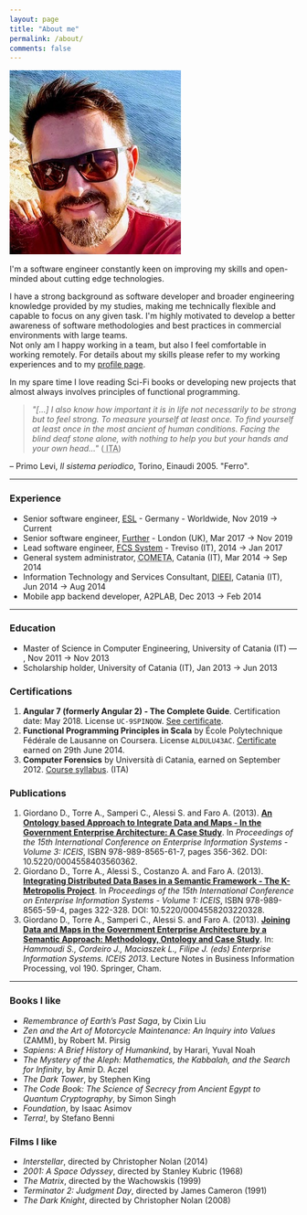 ```yaml
---
layout: page
title: "About me"
permalink: /about/
comments: false
---
```


<div class="profile-picture-container">
    <img class="profile-picture" src="/assets/img/alfredo_torre.jpg">
</div>

I'm a software engineer constantly keen on improving my skills and open-minded about cutting edge technologies.

I have a strong background as software developer and broader engineering knowledge provided by my studies, making me technically flexible and capable to focus on any given task. 
I'm highly motivated to develop a better awareness of software methodologies and best practices in commercial environments with large teams.<br>
Not only am I happy working in a team, but also I feel comfortable in working remotely. For details about my skills please refer to my working experiences and to my <i class="fab fa-linkedin"></i> [ profile page](https://uk.linkedin.com/in/alfredotorre/en).

In my spare time I love reading Sci-Fi books or developing new projects that almost always involves principles of functional programming.

>  *"[...] I also know how important it is in life not necessarily to be strong but to feel strong. To measure yourself at least once. To find yourself at least once in the most ancient of human conditions. Facing the blind deaf stone alone, with nothing to help you but your hands and your own head…"* 
(<abbr title="[...] E quanto importi nella vita, non già di esser forti, ma di sentirsi forti, di essersi misurati almeno una volta, di essersi trovati almeno una volta nella condizione umana più antica, soli davanti alla pietra cieca e sorda, senza altri aiuti che le proprie mani e la propria testa…"><i class="fab fa-readme"></i> ITA</abbr>)

&ndash; Primo Levi, _Il sistema periodico_, Torino, Einaudi 2005. "Ferro".

---

### Experience

- Senior software engineer, [ESL][esl] - Germany - Worldwide, Nov 2019 → Current
- Senior software engineer, [Further][further] - London (UK), Mar 2017 → Nov 2019
- Lead software engineer, [FCS System][fcs] - Treviso (IT), 2014 → Jan 2017 
- General system administrator, <abbr title="Consortium for the promotion and adoption of advanced computing technologies">COMETA</abbr>, Catania (IT), Mar 2014 → Sep 2014
- Information Technology and Services Consultant, [DIEEI][DIEEI], Catania (IT), Jun 2014 → Aug 2014
- Mobile app backend developer, A2PLAB, Dec 2013 → Feb 2014

---

### Education

- Master of Science in Computer Engineering, University of Catania (IT) &mdash; [<i class="fas fa-file-alt"></i>][thesis-ppt], Nov 2011 → Nov 2013
- Scholarship holder, University of Catania (IT), Jan 2013 → Jun 2013

### Certifications

1. **Angular 7 (formerly Angular 2) - The Complete Guide**. Certification date: May 2018. License `UC-9SPINQOW`. [See certificate][angular-certificate].
2. **Functional Programming Principles in Scala** by École Polytechnique Fédérale de Lausanne on Coursera. License `ALDULU43AC`. [Certificate][scala-certificate] earned on 29th June 2014.
3. **Computer Forensics** by Universit&agrave; di Catania, earned on September 2012. [Course syllabus][computer-forensics]. (ITA)

### Publications

1. Giordano D., Torre A., Samperi C., Alessi S. and Faro A. (2013). [**An Ontology based Approach to Integrate Data and Maps - In the Government Enterprise Architecture: A Case Study**][pub1]. In *Proceedings of the 15th International Conference on Enterprise Information Systems - Volume 3: ICEIS*, ISBN 978-989-8565-61-7, pages 356-362. DOI: 10.5220/0004558403560362.
2. Giordano D., Torre A., Alessi S., Costanzo A. and Faro A. (2013). [**Integrating Distributed Data Bases in a Semantic Framework - The K-Metropolis Project**][pub2]. In *Proceedings of the 15th International Conference on Enterprise Information Systems - Volume 1: ICEIS*, ISBN 978-989-8565-59-4, pages 322-328. DOI: 10.5220/0004558203220328.
3. Giordano D., Torre A., Samperi C., Alessi S. and Faro A. (2013). [**Joining Data and Maps in the Government Enterprise Architecture by a Semantic Approach: Methodology, Ontology and Case Study**][pub3]. In: *Hammoudi S., Cordeiro J., Maciaszek L., Filipe J. (eds) Enterprise Information Systems. ICEIS 2013*. Lecture Notes in Business Information Processing, vol 190. Springer, Cham.

---

### Books I like
- _Remembrance of Earth’s Past Saga_, by Cixin Liu
- _Zen and the Art of Motorcycle Maintenance: An Inquiry into Values_ (ZAMM), by Robert M. Pirsig
- _Sapiens: A Brief History of Humankind_, by Harari, Yuval Noah
- _The Mystery of the Aleph: Mathematics, the Kabbalah, and the Search for Infinity_, by Amir D. Aczel
- _The Dark Tower_, by Stephen King
- _The Code Book: The Science of Secrecy from Ancient Egypt to Quantum Cryptography_, by Simon Singh
- _Foundation_, by Isaac Asimov
- _Terra!_, by Stefano Benni

### Films I like
- _Interstellar_, directed by Christopher Nolan (2014)
- _2001: A Space Odyssey_, directed by Stanley Kubric (1968)
- _The Matrix_, directed by the Wachowskis (1999)
- _Terminator 2: Judgment Day_, directed by James Cameron (1991)
- _The Dark Knight_, directed by Christopher Nolan (2008)


[pub1]: http://www.scitepress.org/DigitalLibrary/PublicationsDetail.aspx?ID=CccYZBTmc8E%3d
[pub2]: http://www.scitepress.org/PublicationsDetail.aspx?ID=miXBzCLi2To=&t=1
[pub3]: https://link.springer.com/chapter/10.1007/978-3-319-09492-2_30#citeas
[angular-certificate]: https://www.udemy.com/certificate/UC-9SPINQOW/
[scala-certificate]: https://www.coursera.org/account/accomplishments/verify/ALDULU43AC
[computer-forensics]: http://www.dmi.unict.it/~battiato/CF1112/CF1112.html
[DIEEI]: http://www.dieei.unict.it/en
[further]: https://www.go-further.co
[esl]: https://about.eslgaming.com
[fcs]: https://www.fcssystem.com
[thesis-ppt]: https://www.slideshare.net/alfredotorre1/presentation-28760482

[sentenza-github]: https://github.com/sentenza